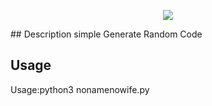 <p align="center"><img src="https://www.google.com/imgres?imgurl=https%3A%2F%2Fi.pinimg.com%2Foriginals%2Fb1%2F45%2F85%2Fb1458528c66b42284ed3318471497e78.png&imgrefurl=https%3A%2F%2Fwww.pinterest.com%2Fpin%2F623256035915824112%2F&tbnid=IID9AR7jjYBP4M&vet=12ahUKEwi6nITD29nuAhU_gc4BHWxSA1EQMyhMegQIARBo..i&docid=e6jjIt3wYvYmjM&w=980&h=1286&q=photo%20Generate%20Code&ved=2ahUKEwi6nITD29nuAhU_gc4BHWxSA1EQMyhMegQIARBo"</img></p>
## Description
simple Generate Random Code 




## Usage
Usage:python3 nonamenowife.py










